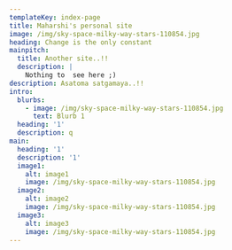 ```yaml
---
templateKey: index-page
title: Maharshi's personal site
image: /img/sky-space-milky-way-stars-110854.jpg
heading: Change is the only constant
mainpitch:
  title: Another site..!!
  description: |
    Nothing to  see here ;)
description: Asatoma satgamaya..!!
intro:
  blurbs:
    - image: /img/sky-space-milky-way-stars-110854.jpg
      text: Blurb 1
  heading: '1'
  description: q
main:
  heading: '1'
  description: '1'
  image1:
    alt: image1
    image: /img/sky-space-milky-way-stars-110854.jpg
  image2:
    alt: image2
    image: /img/sky-space-milky-way-stars-110854.jpg
  image3:
    alt: image3
    image: /img/sky-space-milky-way-stars-110854.jpg
---
```


